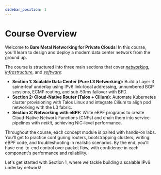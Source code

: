 ```yaml
---
sidebar_position: 1
---
```


# Course Overview

Welcome to **Bare Metal Networking for Private Clouds**!
In this course, you'll learn to design and deploy a modern data center network from the ground up.

The course is structured into three main sections that cover <ins>*networking*</ins>, <ins>*infrastructure*</ins>, and <ins>*software*</ins>:
- **Section 1: Scalable Data Center (Pure L3 Networking):** Build a Layer 3 spine-leaf underlay using IPv6 link-local addressing, unnumbered BGP sessions, ECMP routing, and sub-50ms failover with BFD.
- **Section 2: Cloud-Native Router (Talos + Cilium):** Automate Kubernetes cluster provisioning with Talos Linux and integrate Cilium to align pod networking with the L3 fabric.
- **Section 3: Networking with eBPF:** Write eBPF programs to create Cloud-Native Network Functions (CNFs) and chain them into service pipelines with *netkit*, achieving NIC-level performance.

Throughout the course, each concept module is paired with hands-on labs.
You'll get to practice configuring routers, bootstrapping clusters, writing eBPF code, and troubleshooting in realistic scenarios.
By the end, you'll have end-to-end control over packet flow, with confidence in each component's performance and reliability.

Let's get started with Section 1, where we tackle building a scalable IPv6 underlay network!
